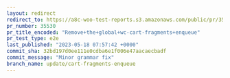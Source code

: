 ```yaml
---
layout: redirect
redirect_to: https://a8c-woo-test-reports.s3.amazonaws.com/public/pr/35530/e2e/index.html
pr_number: 35530
pr_title_encoded: "Remove+the+global+wc-cart-fragments+enqueue"
pr_test_type: e2e
last_published: "2023-05-18 07:57:42 +0000"
commit_sha: 32bd197d0ee111e0cdba6e1f006e47aacaecbadf
commit_message: "Minor grammar fix"
branch_name: update/cart-fragments-enqueue
---
```

